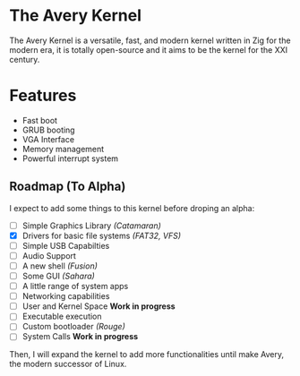 # The Avery Kernel

The Avery Kernel is a versatile, fast, and modern kernel written in Zig for the modern era, it is totally open-source and it aims to be the kernel for the XXI century.

# Features
* Fast boot
* GRUB booting
* VGA Interface
* Memory management
* Powerful interrupt system

## Roadmap (To Alpha)
I expect to add some things to this kernel before droping an alpha:

- [ ] Simple Graphics Library *(Catamaran)*
- [x] Drivers for basic file systems *(FAT32, VFS)*
- [ ] Simple USB Capabilties
- [ ] Audio Support
- [ ] A new shell *(Fusion)*
- [ ] Some GUI *(Sahara)*
- [ ] A little range of system apps
- [ ] Networking capabilities
- [ ] User and Kernel Space **Work in progress**
- [ ] Executable execution
- [ ] Custom bootloader *(Rouge)*
- [ ] System Calls **Work in progress**

Then, I will expand the kernel to add more functionalities until make Avery, the modern successor of Linux.

